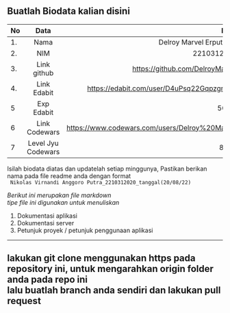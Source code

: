 **Buatlah Biodata kalian disini** <br />
----------------------------------------
|No | Data  | Isian|
|---|:-------:|------:|
|1. |Nama     | Delroy Marvel Erputrano |
|2.| NIM        | 2210312069 |
|3. |Link github | https://github.com/DelroyMarvel |
|4.| Link Edabit | https://edabit.com/user/D4uPsq22GqpzgmE7i |
|5|Exp Edabit   | 50 XP |
|6| Link Codewars| https://www.codewars.com/users/Delroy%20Marvel   |
|7| Level Jyu Codewars|8 kyu|

Isilah biodata diatas dan updatelah setiap minggunya,
Pastikan berikan nama pada file readme anda dengan format <br/>
`
Nikolas Virnandi Anggoro Putra_2210312020_tanggal(20/08/22)` 

*Berikut ini merupakan file markdown <br/> tipe file ini digunakan untuk menuliskan*
1. Dokumentasi aplikasi
2. Dokumentasi server
3. Petunjuk proyek / petunjuk penggunaan aplikasi
----
**lakukan git clone menggunakan https pada repository ini, untuk mengarahkan origin folder anda pada repo ini<br/> lalu buatlah branch anda sendiri dan lakukan pull request**
----
